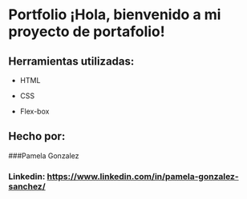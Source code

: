 # Portfolio ¡Hola, bienvenido a mi proyecto de portafolio!

## Herramientas utilizadas:

* HTML

* CSS

* Flex-box

## Hecho por:

###Pamela Gonzalez

### Linkedin: https://www.linkedin.com/in/pamela-gonzalez-sanchez/
